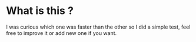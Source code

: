 
# What is this ?

I was curious which one was faster than the other so I did a simple test,
feel free to improve it or add new one if you want.

